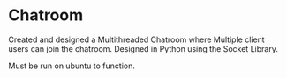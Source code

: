 
# Chatroom

Created and designed a Multithreaded Chatroom where Multiple client users can join the chatroom.
Designed in Python using the Socket Library.

Must be run on ubuntu to function.

